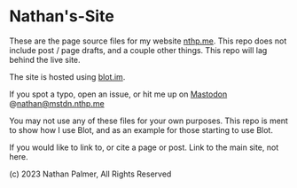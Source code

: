 # Nathan's-Site

These are the page source files for my website [nthp.me](https://nthp.me). This repo does not include post / page drafts, and a couple other things. This repo will lag behind the live site.

The site is hosted using [blot.im](https://blot.im).

If you spot a typo, open an issue, or hit me up on [Mastodon](https://mstdn.nthp.me/@Nathan) @nathan@mstdn.nthp.me

You may not use any of these files for your own purposes. This repo is ment to show how I use Blot, and as an example for those starting to use Blot.

If you would like to link to, or cite a page or post. Link to the main site, not here.

(c) 2023 Nathan Palmer, All Rights Reserved 
